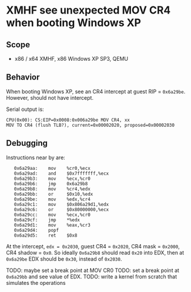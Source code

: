 # XMHF see unexpected MOV CR4 when booting Windows XP

## Scope
* x86 / x64 XMHF, x86 Windows XP SP3, QEMU

## Behavior
When booting Windows XP, see an CR4 intercept at guest RIP = `0x6a29be`.
However, should not have intercept.

Serial output is:
```
CPU(0x00): CS:EIP=0x0008:0x006a29be MOV CR4, xx
MOV TO CR4 (flush TLB?), current=0x00002020, proposed=0x00002030
```

## Debugging
Instructions near by are:
```
   0x6a29aa:	mov    %cr0,%ecx
   0x6a29ad:	and    $0x7fffffff,%ecx
   0x6a29b3:	mov    %ecx,%cr0
   0x6a29b6:	jmp    0x6a29b8
   0x6a29b8:	mov    %cr4,%edx
   0x6a29bb:	or     $0x10,%edx
   0x6a29be:	mov    %edx,%cr4
   0x6a29c1:	mov    $0x806a29d1,%edx
   0x6a29c6:	or     $0x80000000,%ecx
   0x6a29cc:	mov    %ecx,%cr0
   0x6a29cf:	jmp    *%edx
   0x6a29d1:	mov    %eax,%cr3
   0x6a29d4:	popf   
   0x6a29d5:	ret    $0x8
```

At the intercept, `edx = 0x2030`, guest CR4 = `0x2020`, CR4 mask = `0x2000`,
CR4 shadow = `0x0`. So ideally `0x6a29b8` should read `0x20` into EDX, then at
`0x6a29be` EDX should be `0x30`, instead of `0x2030`.

TODO: maybe set a break point at MOV CR0
TODO: set a break point at `0x6a29bb` and see value of EDX.
TODO: write a kernel from scratch that simulates the operations

